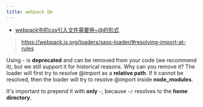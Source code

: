 ```yaml
---
title: webpack QA
---
```


- [webpack中的css引入文件需要用~@的形式](https://juejin.cn/post/6844903718152830989)

> https://webpack.js.org/loaders/sass-loader/#resolving-import-at-rules

Using `~` is **deprecated** and can be removed from your code (we recommend it), but we still support it for historical
reasons. Why can you remove it? The loader will first try to resolve @import as a **relative path**. If it cannot be
resolved, then the loader will try to resolve @import inside **node_modules**.

It's important to prepend it with **only** `~`, because `~/` resolves to the **home directory**.
